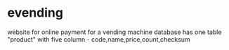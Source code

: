 # evending
website for online payment for a vending machine
database has one table "product" with five column - code,name,price,count,checksum
